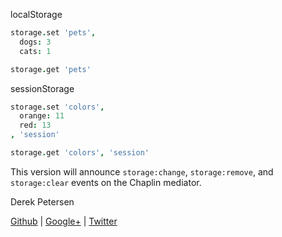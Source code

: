 localStorage

```coffeescript
storage.set 'pets',
  dogs: 3
  cats: 1

storage.get 'pets'
```

sessionStorage

```coffeescript
storage.set 'colors',
  orange: 11
  red: 13
, 'session'

storage.get 'colors', 'session'
```

This version will announce `storage:change`, `storage:remove`, and `storage:clear` events on the Chaplin mediator.

Derek Petersen

[Github](https://github.com/tuxracer) | [Google+](https://plus.google.com/118244156822447731503) | [Twitter](http://twitter.com/tuxracer)
